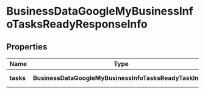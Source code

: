 # BusinessDataGoogleMyBusinessInfoTasksReadyResponseInfo

## Properties

| Name | Type | Description | Notes |
|------------ | ------------- | ------------- | -------------|
**tasks** | **BusinessDataGoogleMyBusinessInfoTasksReadyTaskInfo[]** | array of tasks |[optional]|